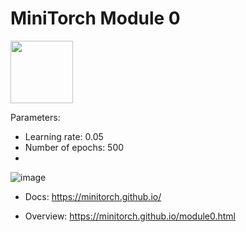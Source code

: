 # MiniTorch Module 0

<img src="https://minitorch.github.io/_images/match.png" width="100px">

Parameters: 
- Learning rate: 0.05
- Number of epochs: 500
- 

![image](https://user-images.githubusercontent.com/37049175/132736692-e21acedc-a711-45cb-87d7-0f816c7775d0.png)



* Docs: https://minitorch.github.io/

* Overview: https://minitorch.github.io/module0.html
